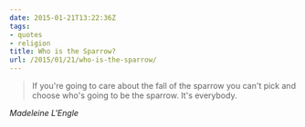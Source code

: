 ```yaml
---
date: 2015-01-21T13:22:36Z
tags:
- quotes
- religion
title: Who is the Sparrow?
url: /2015/01/21/who-is-the-sparrow/
---
```


<blockquote class="big">If you're going to care about the fall of the sparrow you can't pick and choose who's going to be the sparrow. It's everybody.
</blockquote>

<cite class="big">Madeleine L'Engle </cite>



